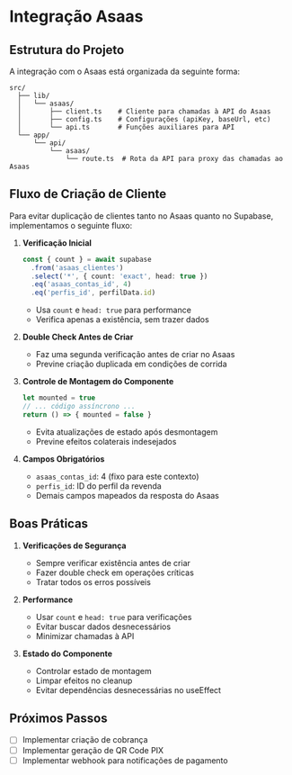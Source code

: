 # Integração Asaas

## Estrutura do Projeto

A integração com o Asaas está organizada da seguinte forma:

```
src/
  ├── lib/
  │   └── asaas/
  │       ├── client.ts    # Cliente para chamadas à API do Asaas
  │       ├── config.ts    # Configurações (apiKey, baseUrl, etc)
  │       └── api.ts       # Funções auxiliares para API
  └── app/
      └── api/
          └── asaas/
              └── route.ts  # Rota da API para proxy das chamadas ao Asaas
```

## Fluxo de Criação de Cliente

Para evitar duplicação de clientes tanto no Asaas quanto no Supabase, implementamos o seguinte fluxo:

1. **Verificação Inicial**
   ```typescript
   const { count } = await supabase
     .from('asaas_clientes')
     .select('*', { count: 'exact', head: true })
     .eq('asaas_contas_id', 4)
     .eq('perfis_id', perfilData.id)
   ```
   - Usa `count` e `head: true` para performance
   - Verifica apenas a existência, sem trazer dados

2. **Double Check Antes de Criar**
   - Faz uma segunda verificação antes de criar no Asaas
   - Previne criação duplicada em condições de corrida

3. **Controle de Montagem do Componente**
   ```typescript
   let mounted = true
   // ... código assíncrono ...
   return () => { mounted = false }
   ```
   - Evita atualizações de estado após desmontagem
   - Previne efeitos colaterais indesejados

4. **Campos Obrigatórios**
   - `asaas_contas_id`: 4 (fixo para este contexto)
   - `perfis_id`: ID do perfil da revenda
   - Demais campos mapeados da resposta do Asaas

## Boas Práticas

1. **Verificações de Segurança**
   - Sempre verificar existência antes de criar
   - Fazer double check em operações críticas
   - Tratar todos os erros possíveis

2. **Performance**
   - Usar `count` e `head: true` para verificações
   - Evitar buscar dados desnecessários
   - Minimizar chamadas à API

3. **Estado do Componente**
   - Controlar estado de montagem
   - Limpar efeitos no cleanup
   - Evitar dependências desnecessárias no useEffect

## Próximos Passos

- [ ] Implementar criação de cobrança
- [ ] Implementar geração de QR Code PIX
- [ ] Implementar webhook para notificações de pagamento
